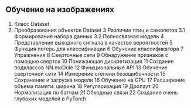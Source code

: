 ## Обучение на изображениях

1. Класс Dataset
2.  Преобразования объектов Dataset
3  Различие птиц и самолетов
3.1  Формирование набора данных
3.2  Полносвязная модель
4  Представление выходного сигнала в качестве вероятностей
5  Функция потерь для классификации
6  Обучение классификатора
7  Упражнения
8  Сверточные сети
9  Обнаружение признаков с помощью сверток
10  Понижающая дискретизация
11  Создание подклассов NN.moDule
12  Функциональные API
13  Обучение сверточной сети
14  Измерение степени безошибочности
15  Сохранение и загрузка модели
16  Обучение на GPU
17  Расширение объема памяти: ширина
18  Регуляризация
19  Дропаут
20  Нормализация по батчам
21  Обходные связи
22  Создание очень глубоких моделей в PyTorch
